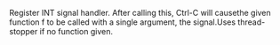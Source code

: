 Register INT signal handler.  After calling this, Ctrl-C will causethe given function f to be called with a single argument, the signal.Uses thread-stopper if no function given.
